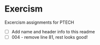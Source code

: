 # Exercism

Excercism assignments for PTECH

- [ ] Add name and header info to this readme
- [ ] 004 - remove line 81, rest looks good!
